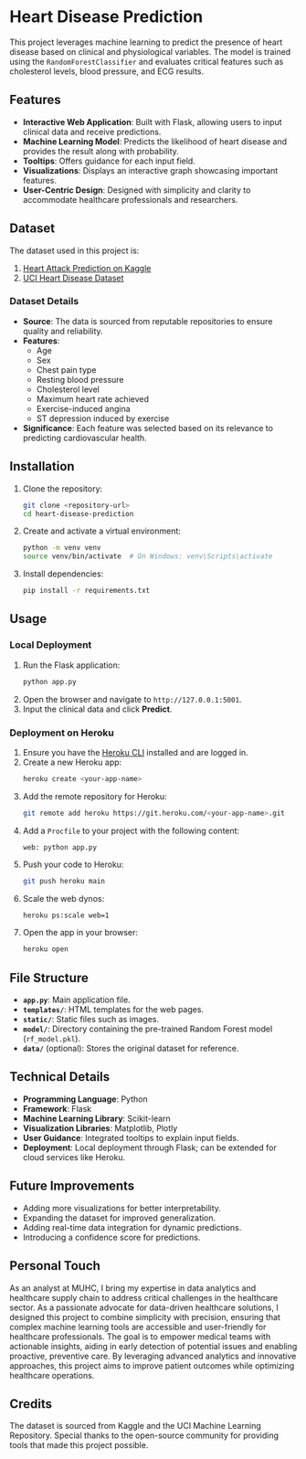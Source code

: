 # Heart Disease Prediction

This project leverages machine learning to predict the presence of heart disease based on clinical and physiological variables. The model is trained using the `RandomForestClassifier` and evaluates critical features such as cholesterol levels, blood pressure, and ECG results.

## Features
- **Interactive Web Application**: Built with Flask, allowing users to input clinical data and receive predictions.
- **Machine Learning Model**: Predicts the likelihood of heart disease and provides the result along with probability.
- **Tooltips**: Offers guidance for each input field.
- **Visualizations**: Displays an interactive graph showcasing important features.
- **User-Centric Design**: Designed with simplicity and clarity to accommodate healthcare professionals and researchers.

## Dataset
The dataset used in this project is:
1. [Heart Attack Prediction on Kaggle](https://www.kaggle.com/code/sainikhiljallepalli/heart-attack-prediction-90-accuracy/input)
2. [UCI Heart Disease Dataset](https://archive.ics.uci.edu/dataset/45/heart+disease)

### Dataset Details
- **Source**: The data is sourced from reputable repositories to ensure quality and reliability.
- **Features**:
  - Age
  - Sex
  - Chest pain type
  - Resting blood pressure
  - Cholesterol level
  - Maximum heart rate achieved
  - Exercise-induced angina
  - ST depression induced by exercise
- **Significance**: Each feature was selected based on its relevance to predicting cardiovascular health.

## Installation
1. Clone the repository:
   ```bash
   git clone <repository-url>
   cd heart-disease-prediction
   ```
2. Create and activate a virtual environment:
   ```bash
   python -m venv venv
   source venv/bin/activate  # On Windows: venv\Scripts\activate
   ```
3. Install dependencies:
   ```bash
   pip install -r requirements.txt
   ```

## Usage
### Local Deployment
1. Run the Flask application:
   ```bash
   python app.py
   ```
2. Open the browser and navigate to `http://127.0.0.1:5001`.
3. Input the clinical data and click **Predict**.

### Deployment on Heroku
1. Ensure you have the [Heroku CLI](https://devcenter.heroku.com/articles/heroku-cli) installed and are logged in.
2. Create a new Heroku app:
   ```bash
   heroku create <your-app-name>
   ```
3. Add the remote repository for Heroku:
   ```bash
   git remote add heroku https://git.heroku.com/<your-app-name>.git
   ```
4. Add a `Procfile` to your project with the following content:
   ```text
   web: python app.py
   ```
5. Push your code to Heroku:
   ```bash
   git push heroku main
   ```
6. Scale the web dynos:
   ```bash
   heroku ps:scale web=1
   ```
7. Open the app in your browser:
   ```bash
   heroku open
   ```

## File Structure
- **`app.py`**: Main application file.
- **`templates/`**: HTML templates for the web pages.
- **`static/`**: Static files such as images.
- **`model/`**: Directory containing the pre-trained Random Forest model (`rf_model.pkl`).
- **`data/`** (optional): Stores the original dataset for reference.

## Technical Details
- **Programming Language**: Python
- **Framework**: Flask
- **Machine Learning Library**: Scikit-learn
- **Visualization Libraries**: Matplotlib, Plotly
- **User Guidance**: Integrated tooltips to explain input fields.
- **Deployment**: Local deployment through Flask; can be extended for cloud services like Heroku.

## Future Improvements
- Adding more visualizations for better interpretability.
- Expanding the dataset for improved generalization.
- Adding real-time data integration for dynamic predictions.
- Introducing a confidence score for predictions.

## Personal Touch
As an analyst at MUHC, I bring my expertise in data analytics and healthcare supply chain to address critical challenges in the healthcare sector. As a passionate advocate for data-driven healthcare solutions, I designed this project to combine simplicity with precision, ensuring that complex machine learning tools are accessible and user-friendly for healthcare professionals. The goal is to empower medical teams with actionable insights, aiding in early detection of potential issues and enabling proactive, preventive care. By leveraging advanced analytics and innovative approaches, this project aims to improve patient outcomes while optimizing healthcare operations.

## Credits
The dataset is sourced from Kaggle and the UCI Machine Learning Repository. Special thanks to the open-source community for providing tools that made this project possible.

